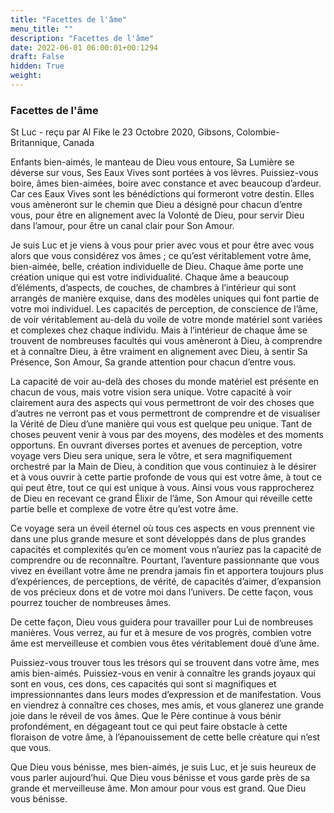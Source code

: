 ```yaml
---
title: "Facettes de l'âme"
menu_title: ""
description: "Facettes de l'âme"
date: 2022-06-01 06:00:01+00:1294
draft: False
hidden: True
weight:
---
```

### Facettes de l'âme

St Luc - reçu par Al Fike le 23 Octobre 2020, Gibsons, Colombie-Britannique, Canada

Enfants bien-aimés, le manteau de Dieu vous entoure, Sa Lumière se déverse sur vous, Ses Eaux Vives sont portées à vos lèvres. Puissiez-vous boire, âmes bien-aimées, boire avec constance et avec beaucoup d’ardeur. Car ces Eaux Vives sont les bénédictions qui formeront votre destin. Elles vous amèneront sur le chemin que Dieu a désigné pour chacun d’entre vous, pour être en alignement avec la Volonté de Dieu, pour servir Dieu dans l’amour, pour être un canal clair pour Son Amour.

Je suis Luc et je viens à vous pour prier avec vous et pour être avec vous alors que vous considérez vos âmes ; ce qu’est véritablement votre âme, bien-aimée, belle, création individuelle de Dieu. Chaque âme porte une création unique qui est votre individualité. Chaque âme a beaucoup d’éléments, d’aspects, de couches, de chambres à l’intérieur qui sont arrangés de manière exquise, dans des modèles uniques qui font partie de votre moi individuel. Les capacités de perception, de conscience de l’âme, de voir véritablement au-delà du voile de votre monde matériel sont variées et complexes chez chaque individu. Mais à l’intérieur de chaque âme se trouvent de nombreuses facultés qui vous amèneront à Dieu, à comprendre et à connaître Dieu, à être vraiment en alignement avec Dieu, à sentir Sa Présence, Son Amour, Sa grande attention pour chacun d’entre vous.

La capacité de voir au-delà des choses du monde matériel est présente en chacun de vous, mais votre vision sera unique. Votre capacité à voir clairement aura des aspects qui vous permettront de voir des choses que d’autres ne verront pas et vous permettront de comprendre et de visualiser la Vérité de Dieu d’une manière qui vous est quelque peu unique. Tant de choses peuvent venir à vous par des moyens, des modèles et des moments opportuns. En ouvrant diverses portes et avenues de perception, votre voyage vers Dieu sera unique, sera le vôtre, et sera magnifiquement orchestré par la Main de Dieu, à condition que vous continuiez à le désirer et à vous ouvrir à cette partie profonde de vous qui est votre âme, à tout ce qui peut être, tout ce qui est unique à vous. Ainsi vous vous rapprocherez de Dieu en recevant ce grand Élixir de l’âme, Son Amour qui réveille cette partie belle et complexe de votre être qu’est votre âme.

Ce voyage sera un éveil éternel où tous ces aspects en vous prennent vie dans une plus grande mesure et sont développés dans de plus grandes capacités et complexités qu’en ce moment vous n’auriez pas la capacité de comprendre ou de reconnaître. Pourtant, l’aventure passionnante que vous vivez en éveillant votre âme ne prendra jamais fin et apportera toujours plus d’expériences, de perceptions, de vérité, de capacités d’aimer, d’expansion de vos précieux dons et de votre moi dans l’univers. De cette façon, vous pourrez toucher de nombreuses âmes.

De cette façon, Dieu vous guidera pour travailler pour Lui de nombreuses manières. Vous verrez, au fur et à mesure de vos progrès, combien votre âme est merveilleuse et combien vous êtes véritablement doué d’une âme.

Puissiez-vous trouver tous les trésors qui se trouvent dans votre âme, mes amis bien-aimés. Puissiez-vous en venir à connaître les grands joyaux qui sont en vous, ces dons, ces capacités qui sont si magnifiques et impressionnantes dans leurs modes d’expression et de manifestation. Vous en viendrez à connaître ces choses, mes amis, et vous glanerez une grande joie dans le réveil de vos âmes. Que le Père continue à vous bénir profondément, en dégageant tout ce qui peut faire obstacle à cette floraison de votre âme, à l’épanouissement de cette belle créature qui n’est que vous.

Que Dieu vous bénisse, mes bien-aimés, je suis Luc, et je suis heureux de vous parler aujourd’hui. Que Dieu vous bénisse et vous garde près de sa grande et merveilleuse âme. Mon amour pour vous est grand. Que Dieu vous bénisse.
